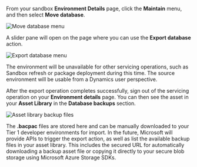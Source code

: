 From your sandbox **Environment Details** page, click the **Maintain** menu, and then select **Move database**.

![Move database menu](../database/media/DBMovement_Menu.png)

A slider pane will open on the page where you can use the **Export database** action.

![Export database menu](../database/media/Export_Menu.png)

The environment will be unavailable for other servicing operations, such as Sandbox refresh or package deployment during this time. The source environment will be usable from a Dynamics user perspective.  

After the export operation completes successfully, sign out of the servicing operation on your **Environment details** page. You can then see the asset in your **Asset Library** in the **Database backups** section.

![Asset library backup files](../database/media/AssetLibrary_Backups.png)

The **.bacpac** files are stored here and can be manually downloaded to your Tier 1 developer environments for import. In the future, Microsoft will provide APIs to trigger the export action, as well as list the available backup files in your asset library. This includes the secured URL for automatically downloading a backup asset file or copying it directly to your secure blob storage using Microsoft Azure Storage SDKs.
